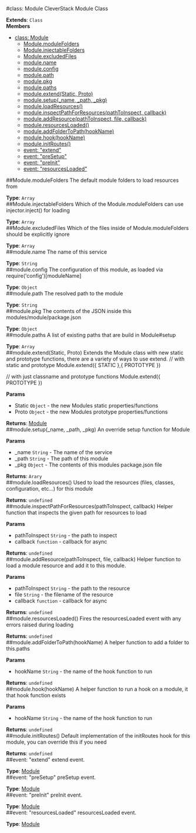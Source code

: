 <a name="Module"></a>
#class: Module
CleverStack Module Class

**Extends**: `Class`  
**Members**

* [class: Module](#Module)
  * [Module.moduleFolders](#Module.moduleFolders)
  * [Module.injectableFolders](#Module.injectableFolders)
  * [Module.excludedFiles](#Module.excludedFiles)
  * [module.name](#Module#name)
  * [module.config](#Module#config)
  * [module.path](#Module#path)
  * [module.pkg](#Module#pkg)
  * [module.paths](#Module#paths)
  * [module.extend(Static, Proto)](#Module#extend)
  * [module.setup(_name, _path, _pkg)](#Module#setup)
  * [module.loadResources()](#Module#loadResources)
  * [module.inspectPathForResources(pathToInspect, callback)](#Module#inspectPathForResources)
  * [module.addResource(pathToInspect, file, callback)](#Module#addResource)
  * [module.resourcesLoaded()](#Module#resourcesLoaded)
  * [module.addFolderToPath(hookName)](#Module#addFolderToPath)
  * [module.hook(hookName)](#Module#hook)
  * [module.initRoutes()](#Module#initRoutes)
  * [event: "extend"](#Module.event_extend)
  * [event: "preSetup"](#Module.event_preSetup)
  * [event: "preInit"](#Module.event_preInit)
  * [event: "resourcesLoaded"](#Module.event_resourcesLoaded)

<a name="Module.moduleFolders"></a>
##Module.moduleFolders
The default module folders to load resources from

**Type**: `Array`  
<a name="Module.injectableFolders"></a>
##Module.injectableFolders
Which of the Module.moduleFolders can use injector.inject() for loading

**Type**: `Array`  
<a name="Module.excludedFiles"></a>
##Module.excludedFiles
Which of the files inside of Module.moduleFolders should be explicitly ignore

**Type**: `Array`  
<a name="Module#name"></a>
##module.name
The name of this service

**Type**: `String`  
<a name="Module#config"></a>
##module.config
The configuration of this module, as loaded via require('config')[moduleName]

**Type**: `Object`  
<a name="Module#path"></a>
##module.path
The resolved path to the module

**Type**: `String`  
<a name="Module#pkg"></a>
##module.pkg
The contents of the JSON inside this modules/module/package.json

**Type**: `Object`  
<a name="Module#paths"></a>
##module.paths
A list of existing paths that are build in Module#setup

**Type**: `Array`  
<a name="Module#extend"></a>
##module.extend(Static, Proto)
Extends the Module class with new static and prototype functions, there are a variety of ways to use extend.
  // with static and prototype
  Module.extend({ STATIC },{ PROTOTYPE })
   
  // with just classname and prototype functions
  Module.extend({ PROTOTYPE })

**Params**

- Static `Object` - the new Modules static properties/functions  
- Proto `Object` - the new Modules prototype properties/functions  

**Returns**: [Module](#Module)  
<a name="Module#setup"></a>
##module.setup(_name, _path, _pkg)
An override setup function for Module

**Params**

- _name `String` - The name of the service  
- _path `String` - The path of this module  
- _pkg `Object` - The contents of this modules package.json file  

**Returns**: `Arary`  
<a name="Module#loadResources"></a>
##module.loadResources()
Used to load the resources (files, classes, configuration, etc...) for this module

**Returns**: `undefined`  
<a name="Module#inspectPathForResources"></a>
##module.inspectPathForResources(pathToInspect, callback)
Helper function that inspects the given path for resources to load

**Params**

- pathToInspect `String` - the path to inspect  
- callback `function` - callback for async  

**Returns**: `undefined`  
<a name="Module#addResource"></a>
##module.addResource(pathToInspect, file, callback)
Helper function to load a module resource and add it to this module.

**Params**

- pathToInspect `String` - the path to the resource  
- file `String` - the filename of the resource  
- callback `function` - callback for async  

**Returns**: `undefined`  
<a name="Module#resourcesLoaded"></a>
##module.resourcesLoaded()
Fires the resourcesLoaded event with any errors raised during loading

**Returns**: `undefined`  
<a name="Module#addFolderToPath"></a>
##module.addFolderToPath(hookName)
A helper function to add a folder to this.paths

**Params**

- hookName `String` - the name of the hook function to run  

**Returns**: `undefined`  
<a name="Module#hook"></a>
##module.hook(hookName)
A helper function to run a hook on a module, it that hook function exists

**Params**

- hookName `String` - the name of the hook function to run  

**Returns**: `undefined`  
<a name="Module#initRoutes"></a>
##module.initRoutes()
Default implementation of the initRoutes hook for this module, you can override this if you need

**Returns**: `undefined`  
<a name="Module.event_extend"></a>
##event: "extend"
extend event.

**Type**: [Module](#Module)  
<a name="Module.event_preSetup"></a>
##event: "preSetup"
preSetup event.

**Type**: [Module](#Module)  
<a name="Module.event_preInit"></a>
##event: "preInit"
preInit event.

**Type**: [Module](#Module)  
<a name="Module.event_resourcesLoaded"></a>
##event: "resourcesLoaded"
resourcesLoaded event.

**Type**: [Module](#Module)  
